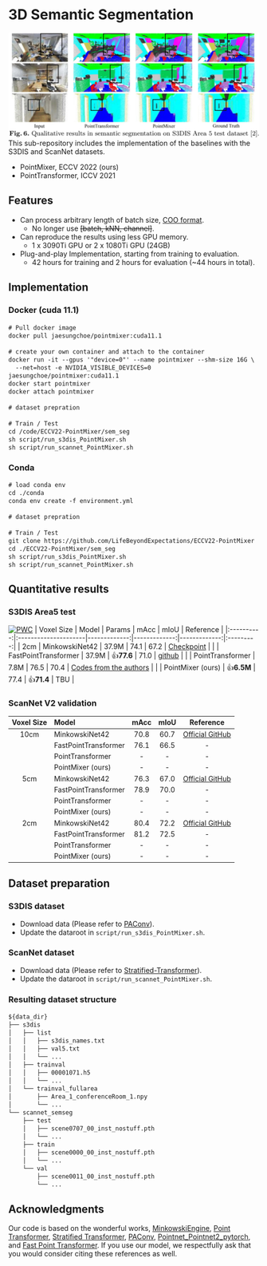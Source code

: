 # 3D Semantic Segmentation 
<img src="./fig/semseg.JPG" width="534" > <br/>
This sub-repository includes the implementation of the baselines with the S3DIS and ScanNet datasets.
- PointMixer, ECCV 2022 (ours)
- PointTransformer, ICCV 2021 

## Features
- Can process arbitrary length of batch size, [COO format](https://nvidia.github.io/MinkowskiEngine/terminology.html?highlight=coo%20format#sparse-tensor).<br/>
  - No longer use ~~[batch, kNN, channel]~~.<br/>
- Can reproduce the results using less GPU memory.
  - 1 x 3090Ti GPU or 2 x 1080Ti GPU (24GB)
- Plug-and-play Implementation, starting from training to evaluation.
  - 42 hours for training and 2 hours for evaluation  (~44 hours in total).
  

## Implementation
### Docker (cuda 11.1)
```
# Pull docker image
docker pull jaesungchoe/pointmixer:cuda11.1

# create your own container and attach to the container
docker run -it --gpus '"device=0"' --name pointmixer --shm-size 16G \
  --net=host -e NVIDIA_VISIBLE_DEVICES=0 jaesungchoe/pointmixer:cuda11.1
docker start pointmixer
docker attach pointmixer

# dataset prepration 

# Train / Test
cd /code/ECCV22-PointMixer/sem_seg
sh script/run_s3dis_PointMixer.sh 
sh script/run_scannet_PointMixer.sh 
```
### Conda
```
# load conda env
cd ./conda
conda env create -f environment.yml

# dataset prepration 

# Train / Test
git clone https://github.com/LifeBeyondExpectations/ECCV22-PointMixer
cd ./ECCV22-PointMixer/sem_seg
sh script/run_s3dis_PointMixer.sh
sh script/run_scannet_PointMixer.sh 
```

## Quantitative results
### S3DIS Area5 test
[![PWC](https://img.shields.io/endpoint.svg?url=https://paperswithcode.com/badge/pointmixer-mlp-mixer-for-point-cloud/semantic-segmentation-on-s3dis-area5)](https://paperswithcode.com/sota/semantic-segmentation-on-s3dis-area5?p=pointmixer-mlp-mixer-for-point-cloud)
| Voxel Size | Model                |       Params |         mAcc |         mIoU | Reference |
|:----------:|:---------------------|-------------:|-------------:|-------------:|:---------:|
|        2cm | MinkowskiNet42       |        37.9M |         74.1 |         67.2 | [Checkpoint](https://postechackr-my.sharepoint.com/:u:/g/personal/p0125ch_postech_ac_kr/EZcO0DH6QeNGgIwGFZsmL-4BAlikmHAHlBs4JBcS5XfpVQ?download=1) |
|            | FastPointTransformer |        37.9M | :+1:**77.6** |         71.0 | [github](https://github.com/POSTECH-CVLab/FastPointTransformer) |
|            | PointTransformer     |         7.8M |         76.5 |         70.4 | [Codes from the authors](https://github.com/POSTECH-CVLab/point-transformer) |
|            | PointMixer (ours)    | :+1:**6.5M** |         77.4 | :+1:**71.4** | TBU |

### ScanNet V2 validation
| Voxel Size | Model                | mAcc | mIoU | Reference |
|:----------:|:---------------------|:----:|:----:|:---------:|
|       10cm | MinkowskiNet42       | 70.8 | 60.7 | [Official GitHub](https://github.com/chrischoy/SpatioTemporalSegmentation) |
|            | FastPointTransformer | 76.1 | 66.5 | - |
|            | PointTransformer     |    - |    - | - |
|            | PointMixer (ours)    |    - |    - | - |
|        5cm | MinkowskiNet42       | 76.3 | 67.0 | [Official GitHub](https://github.com/chrischoy/SpatioTemporalSegmentation) |
|            | FastPointTransformer | 78.9 | 70.0 | - |
|            | PointTransformer     |    - |    - | - |
|            | PointMixer (ours)    |    - |    - | - |
|        2cm | MinkowskiNet42       | 80.4 | 72.2 | [Official GitHub](https://github.com/chrischoy/SpatioTemporalSegmentation) |
|            | FastPointTransformer | 81.2 | 72.5 | - |
|            | PointTransformer     |    - |    - | - |
|            | PointMixer (ours)    |    - |    - | - |

## Dataset preparation
### S3DIS dataset
- Download data (Please refer to [PAConv](https://github.com/CVMI-Lab/PAConv/tree/main/scene_seg#dataset)).
- Update the dataroot in `script/run_s3dis_PointMixer.sh`.

### ScanNet dataset
- Download data (Please refer to [Stratified-Transformer](https://github.com/dvlab-research/Stratified-Transformer#scannetv2)).
- Update the dataroot in `script/run_scannet_PointMixer.sh`.

### Resulting dataset structure
```
${data_dir}
├── s3dis
│   ├── list
│   │   ├── s3dis_names.txt
│   │   ├── val5.txt
│   │   └── ...
│   ├── trainval
│   │   ├── 00001071.h5
│   │   └── ...
│   └── trainval_fullarea
│       ├── Area_1_conferenceRoom_1.npy
│       └── ...
└── scannet_semseg
    ├── test
    │   ├── scene0707_00_inst_nostuff.pth
    │   └── ...
    ├── train
    │   ├── scene0000_00_inst_nostuff.pth
    │   └── ...
    └── val
        ├── scene0011_00_inst_nostuff.pth
        └── ...
```

## Acknowledgments
Our code is based on the wonderful works, [MinkowskiEngine](https://github.com/NVIDIA/MinkowskiEngine), [Point Transformer](https://hszhao.github.io/), [Stratified Transformer](https://github.com/dvlab-research/Stratified-Transformer), [PAConv](https://github.com/CVMI-Lab/PAConv), [Pointnet_Pointnet2_pytorch](https://github.com/yanx27/Pointnet_Pointnet2_pytorch), and [Fast Point Transformer](https://github.com/POSTECH-CVLab/FastPointTransformer). If you use our model, we respectfully ask that you would consider citing these references as well.
